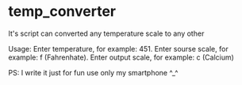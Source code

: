 # temp_converter
It's script can converted any temperature scale to any other

Usage:
Enter temperature, for example: 451. Enter sourse scale, for example: f (Fahrenhate). Enter output scale, for example: c (Calcium)

PS: I write it just for fun use only my smartphone ^_^
